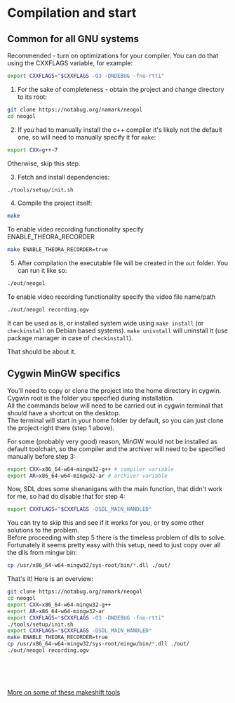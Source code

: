 # Compilation and start

## Common for all GNU systems
Recommended - turn on optimizations for your compiler. You can do that using the CXXFLAGS variable, for example:<br />
```bash
export CXXFLAGS="$CXXFLAGS -O3 -DNDEBUG -fno-rtti"
```

1. For the sake of completeness - obtain the project and change directory to its root:
```bash
git clone https://notabug.org/namark/neogol
cd neogol
```

2. If you had to manually install the c++ compiler it's likely not the default one, so will need to manually specify it for `make`:
```bash
export CXX=g++-7
```
Otherwise, skip this step.

3. Fetch and install dependencies:
```bash
./tools/setup/init.sh
```

4. Compile the project itself:
```bash
make
```
To enable video recording functionality specify ENABLE_THEORA_RECORDER
```bash
make ENABLE_THEORA_RECORDER=true
```

5. After compilation the executable file will be created in the `out` folder. You can run it like so:
```bash
./out/neogol
```
To enable video recording functionality specify the video file name/path
```bash
./out/neogol recording.ogv
```
It can be used as is, or installed system wide using `make install` (or `checkinstall` on Debian based systems). `make unisntall` will uninstall it (use package manager in case of `checkinstall`).

That should be about it.

## Cygwin MinGW specifics
You'll need to copy or clone the project into the home directory in cygwin. <br />
Cygwin root is the folder you specified during installation. <br />
All the commands below will need to be carried out in cygwin terminal that should have a shortcut on the desktop. <br />
The terminal will start in your home folder by default, so you can just clone the project right there (step 1 above).<br />

For some (probably very good) reason, MinGW would not be installed as default toolchain, so the compiler and the archiver will need to be specified manually before step 3:
```bash
export CXX=x86_64-w64-mingw32-g++ # compiler variable
export AR=x86_64-w64-mingw32-ar # archiver variable
```
Now, SDL does some shenanigans with the main function, that didn't work for me, so had do disable that for step 4:
```bash
export CXXFLAGS="$CXXFLAGS -DSDL_MAIN_HANDLED"
```
You can try to skip this and see if it works for you, or try some other solutions to the problem.<br />
Before proceeding with step 5 there is the timeless problem of dlls to solve. Fortunately it seems pretty easy with this setup, need to just copy over all the dlls from mingw bin:
```bash
cp /usr/x86_64-w64-mingw32/sys-root/bin/*.dll ./out/
```
That's it! Here is an overview:
```bash
git clone https://notabug.org/namark/neogol
cd neogol
export CXX=x86_64-w64-mingw32-g++
export AR=x86_64-w64-mingw32-ar
export CXXFLAGS="$CXXFLAGS -O3 -DNDEBUG -fno-rtti"
./tools/setup/init.sh
export CXXFLAGS="$CXXFLAGS -DSDL_MAIN_HANDLED"
make ENABLE_THEORA_RECORDER=true
cp /usr/x86_64-w64-mingw32/sys-root/mingw/bin/*.dll ./out/
./out/neogol recording.ogv
```

<br />
<br />
<br />

[More on some of these makeshift tools](3_more_on_tools.md)
